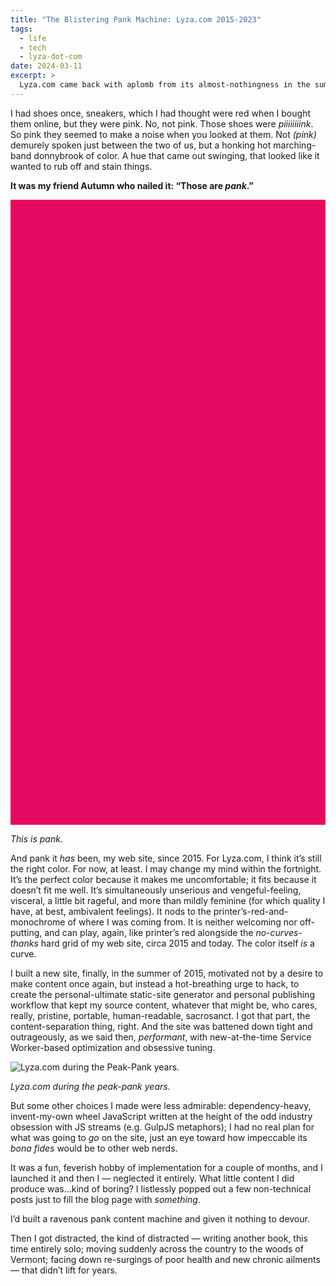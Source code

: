 ```yaml
---
title: "The Blistering Pank Machine: Lyza.com 2015-2023"
tags:
  - life
  - tech
  - lyza-dot-com
date: 2024-03-11
excerpt: >
  Lyza.com came back with aplomb from its almost-nothingness in the summer of 2015, decked in _pank_. It was hand-crafted. Blisteringly fast. Exquisitely tuned. And fundamentally boring for lack of any real content.
---
```


I had shoes once, sneakers, which I had thought were red when I bought them online, but they were pink. No, not pink. Those shoes were _piiiiiiiink_. So pink they seemed to make a noise when you looked at them. Not _(pink)_ demurely spoken just between the two of us, but a honking hot marching-band donnybrook of color. A hue that came out swinging, that looked like it wanted to rub off and stain things.

**It was my friend Autumn who nailed it: “Those are _pank_.”**

<div style="background-color:#e60a62;width:100%;height:25vh"></div>

_This is pank._

And pank it _has_ been, my web site, since 2015. For Lyza.com, I think it’s still the right color. For now, at least. I may change my mind within the fortnight. It’s the perfect color because it makes me uncomfortable; it fits because it doesn’t fit me well. It’s simultaneously unserious and vengeful-feeling, visceral, a little bit rageful, and more than mildly feminine (for which quality I have, at best, ambivalent feelings). It nods to the printer’s-red-and-monochrome of where I was coming from. It is neither welcoming nor off-putting, and can play, again, like printer’s red alongside the _no-curves-thanks_ hard grid of my web site, circa 2015 and today. The color itself _is_ a curve.

I built a new site, finally, in the summer of 2015, motivated not by a desire to make content once again, but instead a hot-breathing urge to hack, to create the personal-ultimate static-site generator and personal publishing workflow that kept my source content, whatever that might be, who cares, really, pristine, portable, human-readable, sacrosanct. I got that part, the content-separation thing, right. And the site was battened down tight and outrageously, as we said then, _performant_, with new-at-the-time Service Worker-based optimization and obsessive tuning.

![Lyza.com during the Peak-Pank years.](https://res.cloudinary.com/dfsssdwbu/image/upload/c_fit,w_1200/v1708972998/2019-pank-machine_ke2k31.png)

_Lyza.com during the peak-pank years._

But some other choices I made were less admirable: dependency-heavy, invent-my-own wheel JavaScript written at the height of the odd industry obsession with JS streams (e.g. GulpJS metaphors); I had no real plan for what was going to _go_ on the site, just an eye toward how impeccable its _bona fides_ would be to other web nerds.

It was a fun, feverish hobby of implementation for a couple of months, and I launched it and then I — neglected it entirely. What little content I did produce was...kind of boring? I listlessly popped out a few non-technical posts just to fill the blog page with _something_.

I’d built a ravenous pank content machine and given it nothing to devour.

Then I got distracted, the kind of distracted — writing another book, this time entirely solo; moving suddenly across the country to the woods of Vermont; facing down re-surgings of poor health and new chronic ailments — that didn’t lift for years.
